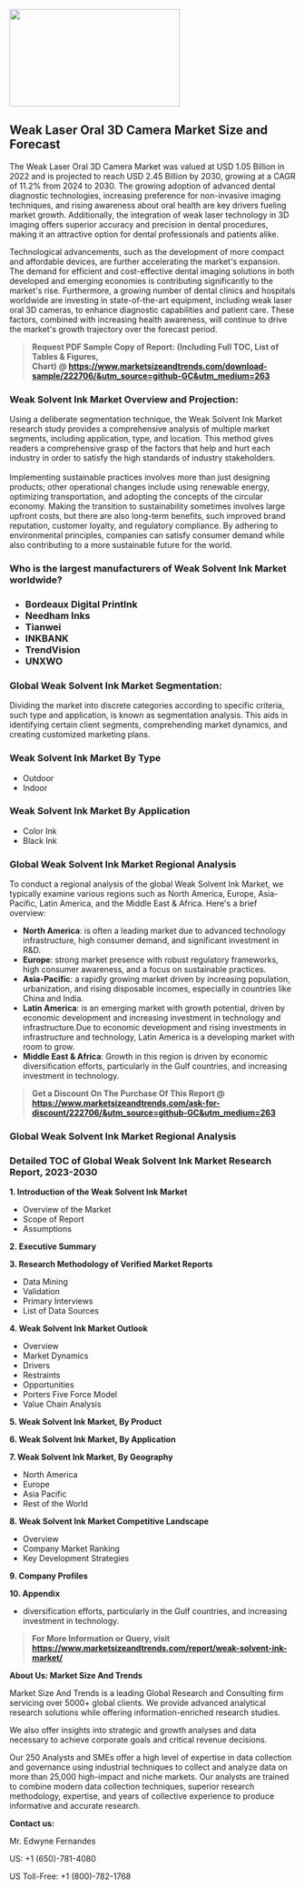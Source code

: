 <p><img class="alignnone size-medium wp-image-20088" src="https://ffe5etoiles.com/wp-content/uploads/2024/12/MST1-300x171.png" alt="" width="300" height="171" /></p><h2>Weak Laser Oral 3D Camera Market Size and Forecast</h2><p>The Weak Laser Oral 3D Camera Market was valued at USD 1.05 Billion in 2022 and is projected to reach USD 2.45 Billion by 2030, growing at a CAGR of 11.2% from 2024 to 2030. The growing adoption of advanced dental diagnostic technologies, increasing preference for non-invasive imaging techniques, and rising awareness about oral health are key drivers fueling market growth. Additionally, the integration of weak laser technology in 3D imaging offers superior accuracy and precision in dental procedures, making it an attractive option for dental professionals and patients alike.</p><p>Technological advancements, such as the development of more compact and affordable devices, are further accelerating the market's expansion. The demand for efficient and cost-effective dental imaging solutions in both developed and emerging economies is contributing significantly to the market's rise. Furthermore, a growing number of dental clinics and hospitals worldwide are investing in state-of-the-art equipment, including weak laser oral 3D cameras, to enhance diagnostic capabilities and patient care. These factors, combined with increasing health awareness, will continue to drive the market's growth trajectory over the forecast period.</p></p><blockquote id="" class=""><strong>Request PDF Sample Copy of Report: (Including Full TOC, List of Tables &amp; Figures, Chart)&nbsp;@&nbsp;<strong><a href="https://www.marketsizeandtrends.com/download-sample/222706/&utm_source=github-GC&utm_medium=263" target="_blank">https://www.marketsizeandtrends.com/download-sample/222706/&utm_source=github-GC&utm_medium=263</a></strong></strong></blockquote><h3 id="" class="">Weak Solvent Ink Market&nbsp;Overview and Projection:</h3><p id="" class="">Using a deliberate segmentation technique, the Weak Solvent Ink Market research study provides a comprehensive analysis of multiple market segments, including application, type, and location. This method gives readers a comprehensive grasp of the factors that help and hurt each industry in order to satisfy the high standards of industry stakeholders. <br /> <br />Implementing sustainable practices involves more than just designing products; other operational changes include using renewable energy, optimizing transportation, and adopting the concepts of the circular economy. Making the transition to sustainability sometimes involves large upfront costs, but there are also long-term benefits, such improved brand reputation, customer loyalty, and regulatory compliance. By adhering to environmental principles, companies can satisfy consumer demand while also contributing to a more sustainable future for the world.</p><h3 id="" class="">Who is the largest manufacturers of&nbsp;Weak Solvent Ink Market worldwide?</h3><h3 class=""><p><ul><li>Bordeaux Digital PrintInk </li><li> Needham Inks </li><li> Tianwei </li><li> INKBANK </li><li> TrendVision </li><li> UNXWO</li></ul></p></h3><h3 id="" class="">Global&nbsp;Weak Solvent Ink Market Segmentation:</h3><p id="" class="">Dividing the market into discrete categories according to specific criteria, such type and application, is known as segmentation analysis. This aids in identifying certain client segments, comprehending market dynamics, and creating customized marketing plans.</p><h3 id="" class="">Weak Solvent Ink Market&nbsp;By Type</h3><p><p><ul><li>Outdoor</li><li> Indoor</p></li></ul></p></p><h3 id="" class="">Weak Solvent Ink Market&nbsp;By Application</h3><p class=""><p><ul><li>Color Ink</li><li> Black Ink</li></ul></p></p><h3 id="" class="">Global Weak Solvent Ink Market Regional Analysis</h3><p id="" class="">To conduct a regional analysis of the global Weak Solvent Ink Market, we typically examine various regions such as North America, Europe, Asia-Pacific, Latin America, and the Middle East &amp; Africa. Here's a brief overview:</p><ul><li><strong>North America</strong>: is often a leading market due to advanced technology infrastructure, high consumer demand, and significant investment in R&amp;D.</li><li><strong>Europe</strong>: strong market presence with robust regulatory frameworks, high consumer awareness, and a focus on sustainable practices.</li><li><strong>Asia-Pacific</strong>: a rapidly growing market driven by increasing population, urbanization, and rising disposable incomes, especially in countries like China and India.</li><li><strong>Latin America</strong>: is an emerging market with growth potential, driven by economic development and increasing investment in technology and infrastructure.Due to economic development and rising investments in infrastructure and technology, Latin America is a developing market with room to grow.</li><li><strong>Middle East &amp; Africa</strong>: Growth in this region is driven by economic diversification efforts, particularly in the Gulf countries, and increasing investment in technology.</li></ul><blockquote id="" class=""><strong>Get a Discount On The Purchase Of This Report @ <strong><a href="https://www.marketsizeandtrends.com/ask-for-discount/222706/&utm_source=github-GC&utm_medium=263" target="_blank">https://www.marketsizeandtrends.com/ask-for-discount/222706/&utm_source=github-GC&utm_medium=263</a></strong></strong></blockquote><h3 id="" class="">Global Weak Solvent Ink Market Regional Analysis</h3><h3 id="" class="">Detailed TOC of Global Weak Solvent Ink Market Research Report, 2023-2030</h3><p id="" class=""><strong>1. Introduction of the Weak Solvent Ink Market</strong></p><ul><li>Overview of the Market</li><li>Scope of Report</li><li>Assumptions</li></ul><p id="" class=""><strong>2. Executive Summary</strong></p><p id="" class=""><strong>3. Research Methodology of Verified Market Reports</strong></p><ul><li>Data Mining</li><li>Validation</li><li>Primary Interviews</li><li>List of Data Sources</li></ul><p id="" class=""><strong>4. Weak Solvent Ink Market Outlook</strong></p><ul><li>Overview</li><li>Market Dynamics</li><li>Drivers</li><li>Restraints</li><li>Opportunities</li><li>Porters Five Force Model</li><li>Value Chain Analysis</li></ul><p id="" class=""><strong>5. Weak Solvent Ink Market, By Product</strong></p><p id="" class=""><strong>6. Weak Solvent Ink Market, By Application</strong></p><p id="" class=""><strong>7. Weak Solvent Ink Market, By Geography</strong></p><ul><li>North America</li><li>Europe</li><li>Asia Pacific</li><li>Rest of the World</li></ul><p id="" class=""><strong>8. Weak Solvent Ink Market Competitive Landscape</strong></p><ul><li>Overview</li><li>Company Market Ranking</li><li>Key Development Strategies</li></ul><p id="" class=""><strong>9. Company Profiles</strong></p><p id="" class=""><strong>10. Appendix</strong></p><ul><li>diversification efforts, particularly in the Gulf countries, and increasing investment in technology.</li></ul><blockquote id="" class=""><strong>For More Information or Query, visit <strong><strong><a href="https://www.marketsizeandtrends.com/report/weak-solvent-ink-market/" target="_blank">https://www.marketsizeandtrends.com/report/weak-solvent-ink-market/</a></strong></strong></strong></blockquote><p id="" class=""><strong>About Us: Market Size And Trends</strong></p><p id="" class="">Market Size And Trends is a leading Global Research and Consulting firm servicing over 5000+ global clients. We provide advanced analytical research solutions while offering information-enriched research studies.</p><p id="" class="">We also offer insights into strategic and growth analyses and data necessary to achieve corporate goals and critical revenue decisions.</p><p id="" class="">Our 250 Analysts and SMEs offer a high level of expertise in data collection and governance using industrial techniques to collect and analyze data on more than 25,000 high-impact and niche markets. Our analysts are trained to combine modern data collection techniques, superior research methodology, expertise, and years of collective experience to produce informative and accurate research.</p><p id="" class=""><strong>Contact us:</strong></p><p id="" class="">Mr. Edwyne Fernandes</p><p id="" class="">US: +1 (650)-781-4080</p><p id="" class="">US Toll-Free: +1 (800)-782-1768</p>
